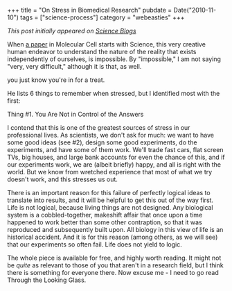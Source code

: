 +++
title = "On Stress in Biomedical Research"
pubdate = Date("2010-11-10")
tags = ["science-process"]
category = "webeasties"
+++

_This post initially appeared on [Science Blogs](http://scienceblogs.com/webeasties)_

When [a paper](http://goo.gl/F8p2a) in Molecular Cell starts with 
Science, this very creative human endeavor to understand the nature of the reality that exists independently of ourselves, is impossible. By "impossible," I am not saying "very, very difficult," although it is that, as well.

you just know you're in for a treat.

He lists 6 things to remember when stressed, but I identified most with the first:

Thing #1. You Are Not in Control of the Answers

I contend that this is one of the greatest sources of stress in our professional lives. As scientists, we don't ask for much: we want to have some good ideas (see #2), design some good experiments, do the experiments, and have some of them work. We'll trade fast cars, flat screen TVs, big houses, and large bank accounts for even the chance of this, and if our experiments work, we are (albeit briefly) happy, and all is right with the world. But we know from wretched experience that most of what we try doesn't work, and this stresses us out.

There is an important reason for this failure of perfectly logical ideas to translate into results, and it will be helpful to get this out of the way first. Life is not logical, because living things are not designed. Any biological system is a cobbled-together, makeshift affair that once upon a time happened to work better than some other contraption, so that it was reproduced and subsequently built upon. All biology in this view of life is an historical accident. And it is for this reason (among others, as we will see) that our experiments so often fail. Life does not yield to logic.

The whole piece is available for free, and highly worth reading. It might not be *quite* as relevant to those of you that aren't in a research field, but I think there is something for everyone there. Now excuse me - I need to go read Through the Looking Glass.

      
  
